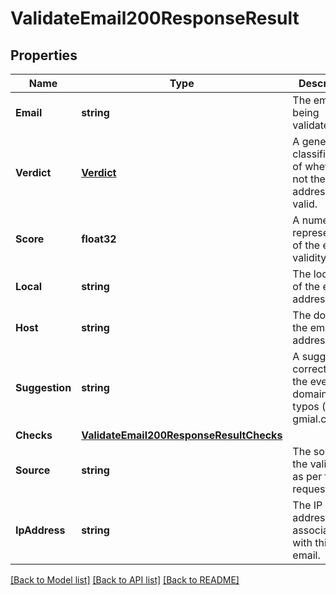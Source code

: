 # ValidateEmail200ResponseResult

## Properties

Name | Type | Description | Notes
------------ | ------------- | ------------- | -------------
**Email** | **string** | The email being validated |
**Verdict** | [**Verdict**](Verdict.md) | A generic classification of whether or not the email address is valid. |
**Score** | **float32** | A numeric representation of the email validity. |
**Local** | **string** | The local part of the email address. |
**Host** | **string** | The domain of the email address. |
**Suggestion** | **string** | A suggested correction in the event of domain name typos (e.g., gmial.com) |[optional] 
**Checks** | [**ValidateEmail200ResponseResultChecks**](ValidateEmail200ResponseResultChecks.md) |  |
**Source** | **string** | The source of the validation, as per the API request. |[optional] 
**IpAddress** | **string** | The IP address associated with this email. |

[[Back to Model list]](../README.md#documentation-for-models) [[Back to API list]](../README.md#documentation-for-api-endpoints) [[Back to README]](../README.md)


